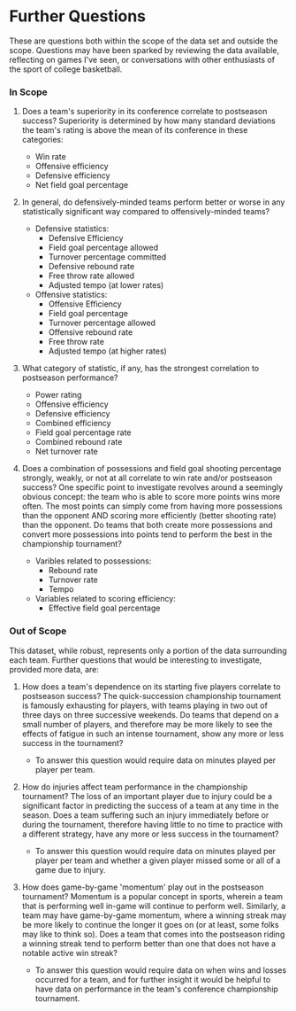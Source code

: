 # Further Questions
These are questions both within the scope of the data set and outside the scope. Questions may have been sparked by reviewing the data available, reflecting on games I've seen, or conversations with other enthusiasts of the sport of college basketball.

### In Scope
1. Does a team's superiority in its conference correlate to postseason success?
Superiority is determined by how many standard deviations the team's rating is above the mean of its conference in these categories:
    * Win rate
    * Offensive efficiency
    * Defensive efficiency
    * Net field goal percentage

2. In general, do defensively-minded teams perform better or worse in any statistically significant way compared to offensively-minded teams?
    * Defensive statistics:
        * Defensive Efficiency
        * Field goal percentage allowed
        * Turnover percentage committed
        * Defensive rebound rate
        * Free throw rate allowed
        * Adjusted tempo (at lower rates)
    * Offensive statistics:
        * Offensive Efficiency
        * Field goal percentage
        * Turnover percentage allowed
        * Offensive rebound rate
        * Free throw rate
        * Adjusted tempo (at higher rates)

3. What category of statistic, if any, has the strongest correlation to postseason performance?
    * Power rating
    * Offensive efficiency
    * Defensive efficiency
    * Combined efficiency
    * Field goal percentage rate
    * Combined rebound rate
    * Net turnover rate

4. Does a combination of possessions and field goal shooting percentage strongly, weakly, or not at all correlate to win rate and/or postseason success?
One specific point to investigate revolves around a seemingly obvious concept: the team who is able to score more points wins more often. The most points can simply come from having more possessions than the opponent AND scoring more efficiently (better shooting rate) than the opponent. Do teams that both create more possessions and convert more possessions into points tend to perform the best in the championship tournament?
    * Varibles related to possessions:
        * Rebound rate
        * Turnover rate
        * Tempo
    * Variables related to scoring efficiency:
        * Effective field goal percentage
        
### Out of Scope
This dataset, while robust, represents only a portion of the data surrounding each team. Further questions that would be interesting to investigate, provided more data, are:
1. How does a team's dependence on its starting five players correlate to postseason success?
The quick-succession championship tournament is famously exhausting for players, with teams playing in two out of three days on three successive weekends. Do teams that depend on a small number of players, and therefore may be more likely to see the effects of fatigue in such an intense tournament, show any more or less success in the tournament?
    * To answer this question would require data on minutes played per player per team.

2. How do injuries affect team performance in the championship tournament?
The loss of an important player due to injury could be a significant factor in predicting the success of a team at any time in the season. Does a team suffering such an injury immediately before or during the tournament, therefore having little to no time to practice with a different strategy, have any more or less success in the tournament?
    * To answer this question would require data on minutes played per player per team and whether a given player missed some or all of a game due to injury.

3. How does game-by-game 'momentum' play out in the postseason tournament?
Momentum is a popular concept in sports, wherein a team that is performing well in-game will continue to perform well. Similarly, a team may have game-by-game momentum, where a winning streak may be more likely to continue the longer it goes on (or at least, some folks may like to think so). Does a team that comes into the postseason riding a winning streak tend to perform better than one that does not have a notable active win streak?
    * To answer this question would require data on when wins and losses occurred for a team, and for further insight it would be helpful to have data on performance in the team's conference championship tournament.